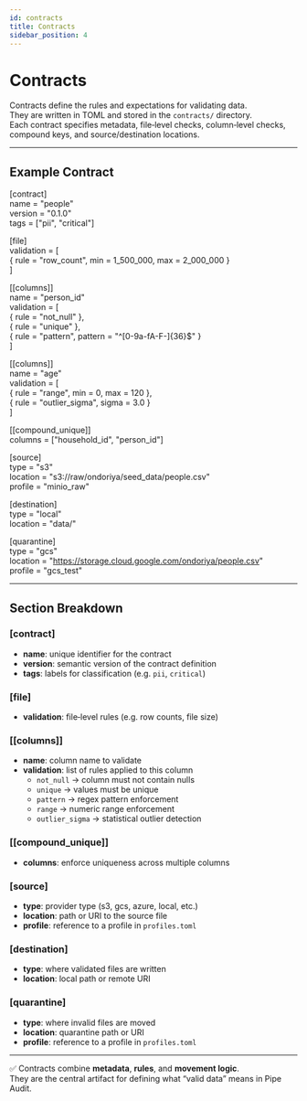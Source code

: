```yaml
---
id: contracts
title: Contracts
sidebar_position: 4
---
```


# Contracts

Contracts define the rules and expectations for validating data.  
They are written in TOML and stored in the `contracts/` directory.  
Each contract specifies metadata, file‑level checks, column‑level checks, compound keys, and source/destination locations.

---

## Example Contract

[contract]  
name = "people"  
version = "0.1.0"  
tags = ["pii", "critical"]  

[file]  
validation = [  
  \{ rule = "row_count", min = 1_500_000, max = 2_000_000 \}  
]  

[[columns]]  
name = "person_id"  
validation = [  
  \{ rule = "not_null" \},  
  \{ rule = "unique" \},  
  \{ rule = "pattern", pattern = "^[0-9a-fA-F-]{36}$" \}  
]  

[[columns]]  
name = "age"  
validation = [  
  \{ rule = "range", min = 0, max = 120 \},  
 \{ rule = "outlier_sigma", sigma = 3.0 \}  
]  

[[compound_unique]]  
columns = ["household_id", "person_id"]  

[source]  
type = "s3"  
location = "s3://raw/ondoriya/seed_data/people.csv"  
profile = "minio_raw"  

[destination]  
type = "local"  
location = "data/"  

[quarantine]  
type = "gcs"  
location = "https://storage.cloud.google.com/ondoriya/people.csv"  
profile = "gcs_test"  

---

## Section Breakdown

### [contract]
- **name**: unique identifier for the contract  
- **version**: semantic version of the contract definition  
- **tags**: labels for classification (e.g. `pii`, `critical`)  

### [file]
- **validation**: file‑level rules (e.g. row counts, file size)  

### [[columns]]
- **name**: column name to validate  
- **validation**: list of rules applied to this column  
  - `not_null` → column must not contain nulls  
  - `unique` → values must be unique  
  - `pattern` → regex pattern enforcement  
  - `range` → numeric range enforcement  
  - `outlier_sigma` → statistical outlier detection  

### [[compound_unique]]
- **columns**: enforce uniqueness across multiple columns  

### [source]
- **type**: provider type (s3, gcs, azure, local, etc.)  
- **location**: path or URI to the source file  
- **profile**: reference to a profile in `profiles.toml`  

### [destination]
- **type**: where validated files are written  
- **location**: local path or remote URI  

### [quarantine]
- **type**: where invalid files are moved  
- **location**: quarantine path or URI  
- **profile**: reference to a profile in `profiles.toml`  

---

✅ Contracts combine **metadata**, **rules**, and **movement logic**.  
They are the central artifact for defining what “valid data” means in Pipe Audit.
